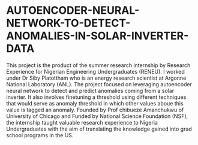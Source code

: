 # AUTOENCODER-NEURAL-NETWORK-TO-DETECT-ANOMALIES-IN-SOLAR-INVERTER-DATA
This project is the product of the summer research internship by Research Experience for Nigerian Engineering Undergraduates (RENEU). I worked under Dr Siby Platottham who is an energy research scientist at Argonne National Laboratory (ANL). The project focused on leveraging autoencoder neural network to detect and predict anomalies coming from a solar inverter. It also involves finetuning a threshold using different techniques that would serve as anomaly threshold in which other values aboue this value is tagged an anomaly. Founded by Prof chibueze Amanchukwu of University of Chicago and Funded by National Science Foundation (NSF), the internship taught valuable research experience to Nigeria Undergraduates with the aim of translating the knowledge gained into grad school programs in the US.
